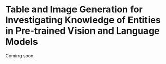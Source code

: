 # Table and Image Generation for Investigating Knowledge of Entities in Pre-trained Vision and Language Models
Coming soon.
